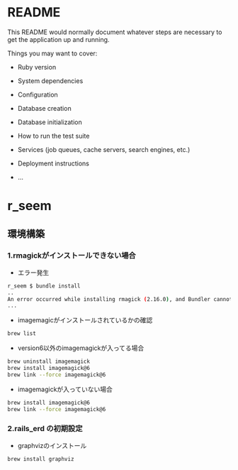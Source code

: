 # README

This README would normally document whatever steps are necessary to get the
application up and running.

Things you may want to cover:

* Ruby version

* System dependencies

* Configuration

* Database creation

* Database initialization

* How to run the test suite

* Services (job queues, cache servers, search engines, etc.)

* Deployment instructions

* ...
# r_seem

## 環境構築
### 1.rmagickがインストールできない場合
* エラー発生
```bash
r_seem $ bundle install
..
An error occurred while installing rmagick (2.16.0), and Bundler cannot
...
```
* imagemagicがインストールされているかの確認
```bash
brew list
```
* version6以外のimagemagickが入ってる場合
```bash
brew uninstall imagemagick
brew install imagemagick@6
brew link --force imagemagick@6
```
* imagemagickが入っていない場合
```bash
brew install imagemagick@6
brew link --force imagemagick@6
```
### 2.rails_erd の初期設定
* graphvizのインストール
```bash
brew install graphviz
```
